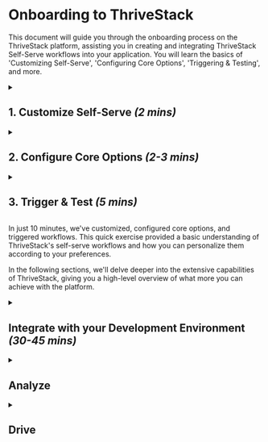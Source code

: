 # Onboarding to ThriveStack

This document will guide you through the onboarding process on the ThriveStack platform, assisting you in creating and integrating 
ThriveStack Self-Serve workflows into your application. You will learn the basics of 'Customizing Self-Serve', 'Configuring Core Options',
'Triggering & Testing', and more.


<details>

<summary>

## 1. Customize Self-Serve _(2 mins)_

</summary>

After successfully signing up for ThriveStack and entering your basic details, you will land on the 'Customize' screen. 
This step aims to understand who will be using your product and whether you have user authentication set up in your product. 
Additionally, you can choose from pre-made self-serve templates, which we will discuss shortly.

Things you will address in this step:

**A. Business Type:** Who will be using your product? Are you targeting businesses (B2B) or consumers (B2C)?

**B. Authentication Type:** Is user authentication already implemented in your application? If not, ThriveStack will assist you in setting up authentication.

**C. Self Serve Templates:** Since every SaaS product serves its customers uniquely, self-serve workflows can vary. Templates provide an easy starting point. Here is a brief description of each template:
  - **[Prosumer](https://resources.thrivestack.ai/i/143920594/prosumer-templates-templates):** In this template, tenants typically start as individual users and eventually transition to a team or enterprise plan.

  - **[COGS Efficient](https://resources.thrivestack.ai/i/143920594/cogs-efficiency-templates-templates):** In this model, every customer receives a dedicated backend. Your teams deploy it manually through interactions between sales and customers, or you deploy infrastructure components selectively based on the features customers choose.

  - **[Traditional SaaS](https://resources.thrivestack.ai/i/143920594/traditional-saas-templates-templates):** Best suited for SaaS companies with a sales-led organizational structure. Your teams, having recently started exploring Product-Led Growth (PLG), are building a stronger commitment to self-serve strategies.

  Read more about the templates [here](https://resources.thrivestack.ai/p/announcing-self-serve-templates).

</details>

<details>

<summary>

## 2. Configure Core Options _(2-3 mins)_

</summary>

After completing the customization step, you will be directed to the 'Integrate' screen. This step facilitates the integration of ThriveStack with your application. 
The integration process includes multiple checklist items to refine your setup. However, in this section, we will focus only on the core integration options that are 
essential for triggering & testing the self-serve workflow.

#### Configuration Variable

Before we explore the core options, let's briefly review 'Creating Configuration Variables' within ThriveStack. The integration checklist includes various steps necessary for integrating ThriveStack with a user's SaaS application. Each checklist item represents a specific configuration task, allowing you to save and name multiple configurations, with only one active at a time.

For example:
- **Custom Domain:** You can save different domains like `acme-labs.com` and `your-domain.ai`, and switch between them as needed.
- **Success Redirection Page:** This is where ThriveStack redirects the end user after the workflow completes. You might have one configuration for `/home` and another for `/dashboard`, with the ability to switch between them.

This flexibility in managing configurations enhances testing efficiency and integration customization.

**A. Creating New Configuration Variable**

1. **Initiate Creation:**
   - Navigate to the configuration variable dropdown and select '+ Create variable'.

2. **Naming the Configuration:**
   - In the modal that appears, enter the name for your configuration. We automatically prepend semantic prefixes to enhance clarity. For instance, if you name an 'application domain' configuration `test`, it becomes `Application_Domain_Development_test`. This full name will be displayed before you finalize creation.

3. **Create the Variable:**
   - Click on 'Create' to establish the configuration variable `Application_Domain_Development_test`.

4. **Enter Configuration Data:**
   - Add the actual configuration data for the checklist item. For an 'Application Domain', this might be something like `your-domain.com` or `acme.com`.

5. **Save Changes:**
   - Once all mandatory fields are filled, the 'Save changes' button will activate. Click it to save your configuration variable.

**B. Switching Configuration Variable**

If you have multiple configurations saved for an integration checklist item, you can easily switch between them. Follow these steps:

1. **Access the Dropdown:**
   - Click on the configuration variable dropdown menu.

2. **Select a Configuration:**
   - Choose the configuration variable you wish to apply. Once selected, the new configuration data will appear in the checklist item.

3. **Save Changes:**
   - Click on 'Save changes' to apply the new configuration to the checklist item.

:::note
ThriveStack includes 'Default Configurations' out of the box, which are pre-applied to the integration checklist when you access it for 
the first time. These default configurations are designed to help you quickly trigger, test, and experience the self-serve workflows.

**Please Note:** Default Configurations are not editable. If you wish to modify the values in the integration checklist, you must create 
a new configuration variable.
:::

### A. Application Domain

In this configuration step, you need to specify your 'Application Domain'—the domain where your application is hosted, such as `acme.com`, `acme-labs.com`, or `localhost:9000`
for local testing. This domain is crucial for configuring the subsequent steps.

### B. Onboarding Redirects

This setting specifies the endpoint that directs users to your onboarding page, such as `/onboarding` or `/on-board`. ThriveStack will redirect users to the page you 
configure, allowing them to complete the onboarding process. This URL will be prefixed with one of the application domains configured in the previous step. 
Depending on your chosen template, you may need to redirect users back to ThriveStack, passing the 'redirect_url' in the URL parameters.

### C. On-Success Redirects

This setting determines the landing page where users will arrive once they complete the entire workflow. Common endpoints include `/dashboard` or `/home`. 
This URL will also be prefixed with one of the application domains you configured previously.

</details>

<details>

<summary>

## 3. Trigger & Test _(5 mins)_

</summary>

Once the core options are correctly configured, you can test the self-serve workflows by triggering them. Click on the 'Preview Icon' to access the trigger start page. The content of this page depends on the 'Authentication' type you selected during the 'Customize' step.

### A. ThriveStack Assisted Authentication

If you opted for ThriveStack Assisted Authentication, you will be directed to the Signup/Login page specifically created for your product. To trigger the workflow, follow these steps:

  1. Enter a valid email address. A magic verification link will be sent to this email. Click on the link to proceed with the workflow.

### B. Authentication Implemented by You

If your application handles user authentication, the workflow will be triggered once a user is authenticated by your system. ThriveStack provides a mechanism to simulate the workflow post-authentication:

  1. Enter a valid email, userId, and userToken (unique identifier and token maintained by your application).

  2. Retrieve your security credentials from the [Developer Dashboard](https://app.thrivestack.ai/build/api-keys) and input them into the form.

  3. Click on the 'Trigger workflow now' button to initiate the workflow.

Users, Accounts, Enrichment Data, and other metrics related to this signup/login are readily available in ThriveStack's [Drive](#drive) and [Analyze](#analyze) sections. 
All standard events in the workflow are automatically instrumented, requiring no additional setup from you. For more details about these events, please read [here](/getting-started/analyze/instrumentation/events/standard/events_overview).

</details>

In just 10 minutes, we've customized, configured core options, and triggered workflows. This quick exercise provided a basic understanding 
of ThriveStack's self-serve workflows and how you can personalize them according to your preferences.

In the following sections, we'll delve deeper into the extensive capabilities of ThriveStack, giving you a high-level overview of what more 
you can achieve with the platform.


<details>

<summary>

## Integrate with your Development Environment _(30-45 mins)_

</summary>

With just the core integration options configured, you were able to trigger and test the self-serve workflows, view metrics, user and account enrichment data, and log standard events.

Below are the detailed integration steps for a deeper and more personalized integration with your application.

### Custom Domain

Configuring a custom domain allows ThriveStack to host self-serve workflow pages on your designated domain, such as `ts.your-domain.com` or `ts.acme.com`.

1. Navigate to the 'Setup Custom Domain' section within the integration checklist and create a new configuration variable.

2. Enter your Custom Domain (e.g., `acme-labs.com` or `your-domain.ai`) and proceed to verify its DNS settings.

3. After verification, the 'Sub Domain' field will be automatically filled (e.g., `ts.your-domain.ai`). Select 'Create DNS Records' 
and Create DNS (CNAME, TXT) records with your domain provider (e.g., GoDaddy).

4. Save your configurations. The subdomain will then be mapped to ThriveStack, finalizing the setup.

### Frontend Integration

#### Triggering Self-Serve Workflow Post User Authentication (For Applications Implementing Their Own Authentication)

When implementing your own authentication, it is crucial to manage the user flow after authentication. ThriveStack facilitates this with JavaScript SDKs and Web APIs designed to trigger workflows post-authentication.

Here are the essential steps:

1. Authenticate the user attempting to log in or sign up.

2. Obtain a ThriveStack token via a proxy web API, which you need to implement. ThriveStack provides a 'Dummy' endpoint for testing purposes until your actual web API is operational.

3. Use this token to initiate the ThriveStack self-serve workflows.

For a comprehensive guide, refer to the 'Frontend Integration' section in the integration checklist.

### Backend Integration

#### A. Tenant Acknowledgement Webhook

Effective orchestration of multiple components is often necessary for successful tenant provisioning, which may range from simply adding a new entry in your database to more complex tasks like creating multiple pods/services in your cluster. To accommodate the diverse tenant provisioning needs of SaaS builders, ThriveStack facilitates the following:

1. Sends tenant creation or join data to a webhook at your application's backend, which you need to implement.
2. Provisions the tenant within your application.
3. Once the tenant is provisioned, you must send an acknowledgment message to us via a Web API provided by ThriveStack.

For further details, refer to the 'Backend Integration' checklist item.

#### B. Secure Backend Endpoint to Get ThriveStack Token

This endpoint is critical for securely obtaining the ThriveStack token using your secret key. Once in production, the `tokenEndpoint` specified in the ThriveStack constructor should point to this custom endpoint. The implementation of this endpoint ensures the ThriveStack secret key remains protected and is not exposed in the frontend:

- Implement an API endpoint on your server that accepts an optional authentication token from your user session.
- This endpoint should communicate securely with ThriveStack's API using your secret key and return the ThriveStack token to the frontend.
- Ensure this endpoint is accessible only to authenticated users to prevent unauthorized access.

For more information, review the 'Backend Integration' checklist item.

</details>

<details>

<summary>

## Analyze

</summary>

When using ThriveStack's self-serve, the platform automatically generates and logs essential telemetry events. These events are pivotal for creating detailed reports, such as:

### Acquisition Report:
This report tracks new users who sign up or join your platform during a specific period. Metrics include the number of registrations, referral sources (e.g., organic search, social media), and the effectiveness of marketing campaigns. It aims to gauge the success of your user acquisition strategies.
- **Events expected:** `['signed_up', 'account_created', 'account_added_user']`

### Activation Report (Coming Soon):
Activation involves users taking meaningful actions within your product post-signup. The upcoming activation report will measure engagement with critical features, such as completing a profile, making a purchase, or utilizing specific functionalities. This report helps identify and optimize potential bottlenecks in the user journey to improve activation rates.
- **Events expected:** `['setup_event', 'aha_event', 'habit_event']`

### Retention Report:
Retention focuses on the continuity of user engagement over time. Metrics include daily, weekly, or monthly active users (DAU, WAU, MAU) and churn rates, providing insights into user satisfaction, product stickiness, and the impact of feature changes.
- **Events expected:** `['signed_up', 'signed_in']`

ThriveStack’s internal management of these events provides a hassle-free experience for developers. There is no need for manual instrumentation or event logging configuration—it is all handled transparently. This seamless integration allows you to concentrate on developing excellent features while ThriveStack takes care of collecting and analyzing valuable telemetry data for impactful reporting.

</details>

<details>

<summary>

## Drive

</summary>

When using ThriveStack’s self-serve platform, the system automatically generates dashboards and widgets based on various events. These dashboards support the Go-to-Market (GTM) team by generating sales leads and informing sales strategies through actionable signals. The GTM team can leverage numerous filters to derive a broad spectrum of insights from these dashboards.

Following are the key functionalities available in the ThriveStack Drive section:

### Overall Dashboards
These dashboards provide comprehensive widgets related to accounts and users, featuring various filters for detailed analysis:
- **Time Range:** Filter data based on specific time periods.
- **Account Status:** Filter accounts by their current status.
- **Pricing Plan Applied:** Filter accounts based on applied pricing plans.
- **Country:** Filter data by the country of the accounts.
- **Additional Filters:** Employ further filters for in-depth analysis as needed.

### Account List
The Account List offers a detailed compilation of all accounts added to the product, with features such as:
- **Account Details:** Displays account domain, account country, and the pricing plans applied to each account.
- **Filtering Options:** Provides the ability to filter accounts based on various criteria, assisting in targeted analysis and strategy formulation.

### User List
The User List encompasses all users added to the product, providing:
- **User Contact Details:** Information on how to contact each user.
- **Employment Details:** Information about the user's employment, including company and designation.
- **User's Account Information:** Details about the account associated with each user.

</details>

